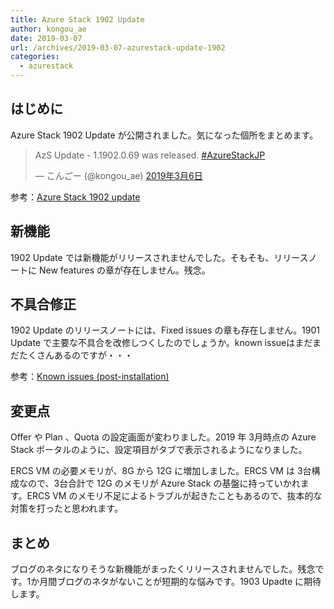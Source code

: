 ```yaml
---
title: Azure Stack 1902 Update
author: kongou_ae
date: 2019-03-07
url: /archives/2019-03-07-azurestack-update-1902
categories:
  - azurestack
---
```


## はじめに

Azure Stack 1902 Update が公開されました。気になった個所をまとめます。

<blockquote class="twitter-tweet" data-lang="ja"><p lang="en" dir="ltr">AzS Update - 1.1902.0.69 was released. <a href="https://twitter.com/hashtag/AzureStackJP?src=hash&amp;ref_src=twsrc%5Etfw">#AzureStackJP</a></p>&mdash; こんごー (@kongou_ae) <a href="https://twitter.com/kongou_ae/status/1103369834379632640?ref_src=twsrc%5Etfw">2019年3月6日</a></blockquote>
<script async src="https://platform.twitter.com/widgets.js" charset="utf-8"></script>

参考：[Azure Stack 1902 update](https://docs.microsoft.com/en-us/azure/azure-stack/azure-stack-update-1902)

## 新機能

1902 Update では新機能がリリースされませんでした。そもそも、リリースノートに New features の章が存在しません。残念。

## 不具合修正

1902 Update のリリースノートには、Fixed issues の章も存在しません。1901 Update で主要な不具合を改修しつくしたのでしょうか。known issueはまだまだたくさんあるのですが・・・

参考：[Known issues (post-installation)](https://docs.microsoft.com/en-us/azure/azure-stack/azure-stack-update-1902#known-issues-post-installation)

## 変更点

Offer や Plan 、Quota の設定画面が変わりました。2019 年 3月時点の Azure Stack ポータルのように、設定項目がタブで表示されるようになりました。

ERCS VM の必要メモリが、8G から 12G に増加しました。ERCS VM は 3台構成なので、3台合計で 12G のメモリが Azure Stack の基盤に持っていかれます。ERCS VM のメモリ不足によるトラブルが起きたこともあるので、抜本的な対策を打ったと思われます。

## まとめ

ブログのネタになりそうな新機能がまったくリリースされませんでした。残念です。1か月間ブログのネタがないことが短期的な悩みです。1903 Upadte に期待します。
